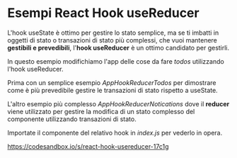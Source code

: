 # Esempi React Hook useReducer

L'hook useState è ottimo per gestire lo stato semplice, ma se ti imbatti in oggetti di stato o transazioni di stato più complessi, 
che vuoi mantenere **gestibili e prevedibili**, l'**hook useReducer** è un ottimo candidato per gestirli.

In questo esempio modifichiamo l'app delle cose da fare *todos* utilizzando l'hook useReducer. 

Prima con un semplice esempio *AppHookReducerTodos* per dimostrare come è più prevedibile gestire le transazioni di stato rispetto a useState.

L'altro esempio più complesso *AppHookReducerNotications* dove il **reducer** viene utilizzato per gestire la modifica di un stato complesso del componente utilizzando transazioni di stato.

Importate il componente del relativo hook in *index.js* per vederlo in opera.

https://codesandbox.io/s/react-hook-usereducer-17c1g